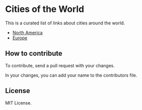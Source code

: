 # Cities of the World

This is a curated list of links about cities around the world.

- [North America](north-america.md)
- [Europe](europe.md)

## How to contribute

To contribute, send a pull request with your changes.

In your changes, you can add your name to the contributors file.

## License

MIT License.
